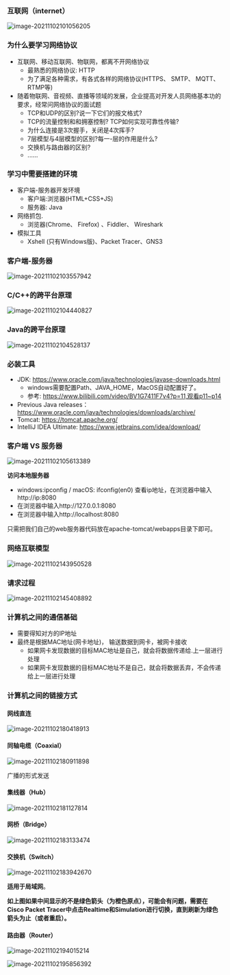 ### 互联网（internet）

![image-20211102101056205](images/image-20211102101056205.png)

### 为什么要学习网络协议

- 互联网、移动互联网、物联网，都离不开网络协议
  - 最熟悉的网络协议: HTTP
  - 为了满足各种需求，有各式各样的网络协议(HTTPS、 SMTP、 MQTT、RTMP等)
- 随着物联网、音视频、直播等领域的发展，企业提高对开发人员网络基本功的要求，经常问网络协议的面试题
  - TCP和UDP的区别?说一下它们的报文格式?
  - TCP的流量控制和和拥塞控制? TCP如何实现可靠性传输?
  - 为什么连接是3次握手，关闭是4次挥手?
  - 7层模型与4层模型的区别?每一-层的作用是什么?
  - 交换机与路由器的区别?
  - ......

### 学习中需要搭建的环境

- 客户端-服务器开发环境
  - 客户端:浏览器(HTML+CSS+JS)
  - 服务器: Java
- 网络抓包.
  - 浏览器(Chrome、 Firefox) 、Fiddler、 Wireshark
- 模拟工具
  - Xshell (只有Windows版)、Packet Tracer、GNS3

### 客户端-服务器

![image-20211102103557942](images/image-20211102103557942.png)

### C/C++的跨平台原理

![image-20211102104440827](images/image-20211102104440827.png)

### Java的跨平台原理

![image-20211102104528137](images/image-20211102104528137.png)

### 必装工具

- JDK: https://www.oracle.com/java/technologies/javase-downloads.html
  - windows需要配置Path、JAVA_HOME，MacOS自动配置好了。
  - 参考: https://www.bilibili.com/video/BV1G7411F7v4?p=11,观看p11~p14
- Previous Java releases：https://www.oracle.com/java/technologies/downloads/archive/
- Tomcat: https://tomcat.apache.org/
- IntelliJ IDEA Ultimate: https://www.jetbrains.com/idea/download/

### 客户端 VS 服务器

![image-20211102105613389](images/image-20211102105613389.png)

**访问本地服务器**

- windows:ipconfig / macOS: ifconfig(en0) 查看ip地址，在浏览器中输入http://ip:8080
- 在浏览器中输入http://127.0.0.1:8080
- 在浏览器中输入http://localhost:8080

只需把我们自己的web服务器代码放在apache-tomcat/webapps目录下即可。

### 网络互联模型

![image-20211102143950528](images/image-20211102143950528.png)

### 请求过程

![image-20211102145408892](images/image-20211102145408892.png)

### 计算机之间的通信基础

- 需要得知对方的IP地址
- 最终是根据MAC地址(网卡地址)， 输送数据到网卡，被网卡接收
  - 如果网卡发现数据的目标MAC地址是自己，就会将数据传递给.上一层进行处理
  - 如果网卡发现数据的目标MAC地址不是自己，就会将数据丢弃，不会传递给上一层进行处理

### 计算机之间的链接方式

#### 网线直连

![image-20211102180418913](images/image-20211102180418913.png)

#### 同轴电缆（Coaxial）

![image-20211102180911898](images/image-20211102180911898.png)

广播的形式发送

#### 集线器（Hub）

![image-20211102181127814](images/image-20211102181127814.png)

#### 网桥（Bridge）

![image-20211102183133474](images/image-20211102183133474.png)

#### 交换机（Switch）

![image-20211102183942670](images/image-20211102183942670.png)

**适用于局域网**。

**如上图如果中间显示的不是绿色箭头（为橙色原点），可能会有问题，需要在Cisco Packet Tracer中点击Realtime和Simulation进行切换，直到刷新为绿色箭头为止（或者重启）。**

#### 路由器（Router）

![image-20211102194015214](images/image-20211102194015214.png)

![image-20211102195856392](images/image-20211102195856392.png)

